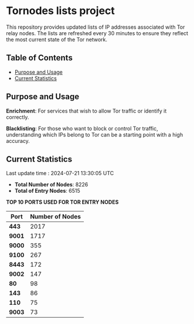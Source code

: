 # Tornodes lists project

This repository provides updated lists of IP addresses associated with Tor relay nodes. The lists are refreshed every 30 minutes to ensure they reflect the most current state of the Tor network.

## Table of Contents

- [Purpose and Usage](#purpose-and-usage)
- [Current Statistics](#current-statistics)


## Purpose and Usage

**Enrichment**: For services that wish to allow Tor traffic or identify it correctly.

**Blacklisting**: For those who want to block or control Tor traffic, understanding which IPs belong to Tor can be a starting point with a high accuracy.

## Current Statistics

Last update time : 2024-07-21 13:30:05 UTC

- **Total Number of Nodes**: 8226
- **Total of Entry Nodes**: 6515

**TOP 10 PORTS USED FOR TOR ENTRY NODES**

| **Port** | **Number of Nodes** |
|------|-----------------|
| **443**   | 2017  |
| **9001**   | 1717  |
| **9000**   | 355  |
| **9100**   | 267  |
| **8443**   | 172  |
| **9002**   | 147  |
| **80**   | 98  |
| **143**   | 86  |
| **110**   | 75  |
| **9003**   | 73  |

